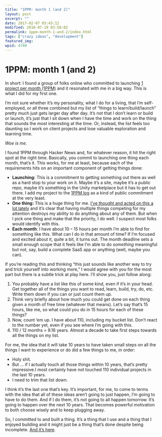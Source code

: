 ```yaml
---
title: "1PPM: month 1 (and 2)"
layout: post
excerpt: ""
date: 2017-02-07 03:43:12
modified: 2018-07-19 03:58:02
permalink: 1ppm-month-1-and-2/index.html
tags: ["crazy ideas", "development"]
featured_img: 
wpid: 4740
---
```


# 1PPM: month 1 (and 2)

In short: I found a group of folks online who committed to launching [1 project per month (1PPM)](https://blog.1ppm.club/the-1ppm-challenge-eaed5df0ef5a#.ilvu2uoio) and it resonated with me in a big way. This is what I did for my first one.

I’m not sure whether it’s my personality, what I do for a living, that I’m self-employed, or all three combined but my list of “things to learn/build/launch” pretty much just gets larger day after day. It’s not that I don’t learn or build or launch, it’s just that I sit down when I have the time and work on the thing that sounds the most interesting at the time. Or, instead, the list feels too daunting so I work on client projects and lose valuable exploration and learning time.

*Woe is me.*

I found 1PPM through Hacker News and, for whatever reason, it hit the right spot at the right time. Basically, you commit to launching one thing each month, that’s it. This works, for me at least, because each of the requirements hits on an important component of getting things done:

- **Launching:** This is a commitment to getting something out there as well as a hard stop to your work on it. Maybe it’s a site, maybe it’s a public repo, maybe it’s something in the Unity marketplace but it has to get out there. I add my project to the [1PPM log](https://github.com/1ppm/1ppmLog/blob/master/HallOfFame.md) as a kind of public commitment at the very least.
- **One thing:** This is a huge thing for me. [I’ve thought and acted on this a lot lately](/how-i-focus-now/) and it’s clear that having multiple things competing for my attention destroys my ability to do anything about any of them. But when I pick one thing and make that the priority, I do well. I suspect most folks would identify with this.
- **Each month**: I have about 10 – 15 hours per month I’m able to find for something like this. What can I do in that amount of time? If I’m focused and excited about it, quite a bit, it turns out. The month deadline sets a small enough scope that it feels like I’m able to do *something* meaningful but not, say, build a complete SaaS app or anything (well, maybe you can).

If you’re reading this and thinking “this just sounds like another way to try and trick yourself into working more,” I would agree with you for the most part but there is a subtle trick at play here. I’ll show you, just follow along:

1. You probably have a list like this of some kind, even if it’s in your head. Get together all of the things you want to read, learn, build, try, do, etc. Write them down if you can or just count them up.
2. Think very briefly about how much you could get done on each thing given a month of free time (whatever that means). Let’s say that’s 15 hours, like me, so what could you do in 15 hours for each of these things?
3. Now, count ’em up. I have about 110, including my bucket list. Don’t react to the number yet, even if you see where I’m going with this.
4. 110 / 12 months = 9.16 years. Almost a decade to take first steps towards all the things on my list.

For me, the idea that it will take 10 years to have taken small steps on all the things I want to experience or do did a few things to me, in order:

- Holy shit.
- But … if I actually touch all those things within 10 years, that’s pretty impressive.I most certainly have not touched 110 individual projects in the last 10 years.
- I need to trim that list down.

I think it’s the last one that’s key. It’s important, for me, to come to terms with the idea that all of these ideas aren’t going to just happen, I’m going to have to do them. And if I do them, it’s not going to all happen tomorrow. It’s going to happen over the next 10 years. That becomes powerful motivation to both choose wisely and to keep plugging away.

So, I committed to and built a thing. It’s a thing that I use and a thing that I enjoyed building and it might just be a thing that’s done despite being incomplete. [And it’s here](https://github.com/joshcanhelp/harvest-billable-time).